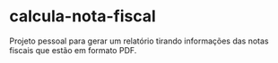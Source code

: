 # calcula-nota-fiscal
Projeto pessoal para gerar um relatório tirando informações das notas fiscais que estão em formato PDF.
